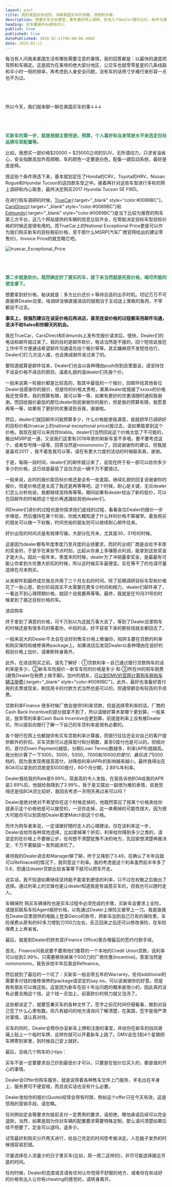 ```yaml
---
layout: post
title: 我的美国买车经历，详解美国买车的攻略、流程和步骤。
description: 想要买车比较便宜，事先做好网上调研，多找几个Dealer报价比价，邮件沟通砍价，价格谈妥后再进店。买车最便宜的时候是在年末季度末
heading: 买车要避开de那些坑儿
publish: true
published: true
datePublished: 2018-02-11T00:00:00.000Z
date: 2018-02-11
---
```


<span class="dropcap">每</span>当有人问我来美国生活有哪些需要注意的事情，我的回答都是：以最快的速度把驾照和车搞定。这是因为在美帝的绝大部分地区，公交车也就零零星星的几条线路和半小时一班的频率，再考虑到人身安全问题，没有车的话用寸步难行来形容一点也不为过。

<p style="margin-bottom:70px"></p>

所以今天，我们就来聊一聊在美国买车的事↓↓↓

<p style="margin-bottom:70px"></p>

**<span style="color:#2e8b57">买新车的第一步，就是根据主要用途，预算，个人喜好和自身驾驶水平来选定目标品牌车型配置等。</span>**

比如，我想买一部价格$20000 ~ $25000之间的SUV，无所谓动力，只求省油省心，安全指数高加外观顺眼，车的颜色一定要是白色，配备一键启动系统，最好是皮座椅。

按这些个条件筛选下来，基本就划定在了Honda的CRV，Toyota的HRV，Nissan Rogue和Hyundai Tucson的这四款车型之中。接着再针对这些车型进行多轮的网上调研和内心取舍，最终决定购买2017 Hyundai Tucson SE FWD。

在进行购车调研的时候，[TrueCar](https://www.truecar.com/#/){:target="_blank" style="color:#0089BC"}，[CarsDirect](https://www.carsdirect.com/){:target="_blank" style="color:#0089BC"}和[Edmunds](https://www.edmunds.com/){:target="_blank" style="color:#0089BC"}是当下比较为推荐的购车第三方平台，这几个网站提供的车辆的信息比较齐全，在帮助决定目标车型目标价格的时候还是很有用的。而TrueCar上的National Exceptional Price更是可以作为我们购买新车的目标税前价格，至于那什么MSRP(汽车厂商官网给出的建议零售价)，Invoice Price的就忽略它吧。

<p itemprop="image" itemscope itemtype="https://schema.org/ImageObject">
 <img src="/assets/img/truecar_Exceptional_Price.png" alt="truecar_Exceptional_Price">
  <meta itemprop="url" content="https://www.blogus123.com/assets/img/truecar_Exceptional_Price.png">
  <meta itemprop="width" content="1021">
  <meta itemprop="height" content="382">
</p>

<p style="margin-bottom:70px"></p>

**<span style="color:#2e8b57">第二步就是砍价。既然确定好了要买的车，接下来当然就是死抠价格，竭尽所能的便宜拿下。</span>**

想要拿到好价格，秘诀就是：多方比价还价＋等待合适的出手时机。切记万万不可直接奔Dealer店里，啥调研没做直接进店的就相当于主动送上案板的鱼肉，不宰都说不过去。

**事实上，我强烈建议在谈妥价格后再进店，甚至连谈价格的过程都采用邮件沟通，坚决不给Sales和你聊天的机会。**

我在TrueCar，CarsDirect和Edmunds上发布完报价请求后，很快，Dealer们的电话和邮件就过来了。我的目的是邮件砍价，电话当然是不接的，回个短信说我在工作中不方便通话希望邮件沟通请先给个报价等等。其实嫌麻烦不发短信也行，Dealer们打几次没人接，也会换成邮件发过来了的。

要知道就算是邮件往来，Dealer们也会以各种理由push你到店里面谈，请坚持住不谈妥价格不进店的原则，温柔礼貌的请dealer们先报个价。

一般来说第一轮报价都是比较高的，取其中最低的一个报价，回邮件给其他各位Dealer说感谢你的报价，但是你的价格太贵啦，某某dealer给我报了xxxxx的价格我还觉得贵，我的预算有限，我可以等一等，如果有更好的优惠请随时通知我谢谢。而回给报价最低的那位dealer则说谢谢你的报价，但是我的预算有限，我愿意再等一等，如果有了更好的优惠请告诉我，谢谢啦。

然后，dealer们就回邮件问我预算多少，什么价格能使我满意，我就把早已调研好的目标价格(truecar上的national exceptional price)报过去，说如果能拿到这个价格，我现在就可以来找你blabla。dealer们当然回说这个价格太低了不可能的，搬出MSRP说一通，又说我们这里有2016年款的和新车差不多哦，要不要考虑这个，或者型号降一级等。回答当然是nonononono了，回说谢谢你的建议，但我就是喜欢2017 ，我不着急我可以等，请在有更大力度的活动的时候联系我，谢谢。

于是，每隔一段时间，dealer们的邮件就过来了，说现在终于有一部可以给你多少多少的价格，这已经是最低了且仅次此一辆千万不要错过。

一般来说，此时的报价距目标价格还是会有一些差距。继续礼貌的回复说谢谢你的报价，但是价格还是太高了我还是再等等吧。这个时候，耐心是关键，无论dealer们怎么分析劝说，我都继续坚持再等等。期间如果有dealer给出了新的低价，可以在回邮件的时候把这个低价再透漏给其他dealer们。

同Dealer们讲价的过程也是你探求他们底线的过程，看看各位Dealer的报价一步步降低，然后僵持在某个阶段，你就大概知道了什么样的价格不算被宰。着急购买的朋友可以做一下权衡，时间充裕的朋友则可以继续耐心邮件往来。

好价出现的时间点是有规律可循，大部分在月末，尤其是30，31号的时候。

这是因为dealer都有年度季度乃至月度的业绩要求，而好的业绩厂商是会给予丰厚的奖金的，于是乎在某些节点时刻，比起从你身上多赚那点利润，能拿到这些奖金才是大头。因此一般年末，季度末的时候，dealer为了冲销量拿奖金，是最最有可能让你拿到大优惠大折扣的时候，所以这时候买车最便宜。实在等不了的也请尽量选择在月末购买。

从发邮件到最终成交我总共用了三个月左右的时间。除了前期调研目标车型和价格花了一些心思，砍价阶段其实不太需要花费多少时间和精力，dealer们邮件来了，一看达不到心理预期价格，就回个说我要再等等。最终，我就是在10月31号的时候拿到了接近目标价格的车。

进店购车

终于拿到了满意的价格，可千万别以为这就万事大吉了，等到了Dealer店里购车的时候还是有很多坑的等着你，中招的话，好不容易下来的那些钱就全都回去了。

一般来说大的Dealer不太会在谈好的售车价格上欺骗你，陷阱主要在贷款的利率和购买保险和维修保养package上。如果进店后发现Dealer以各种理由在说好的税前价格上加价，请果断转身离开。

此外，在进店购买之前，请先了解好：①贷款利率－自己通过银行贷款购车的话利率是多少，②新车车险报价－新车车险的价格是多少 和 ③所在州的购车税费(避免Dealer在税费上做手脚)。加州的朋友，[可以到DMV的官网计算购车税和车辆注册费](https://www.dmv.ca.gov/wasapp/FeeCalculatorWeb/newVehicleForm.do){:target="_blank" style="color:#0089BC"}。此外，最好也准备好首付用的支票或现金，刷信用卡的付款方式当然也是可以的，但通常都会有较高的手续费。

贷款利率Finance
很多时候厂商会提供0利率贷款，但是选择零利率的话，厂商的Cash Back Incentive的部分就拿不到了，所以请做好算术拿哪个更划算。一般来说，放弃零利率拿Cash Back Incentive会更划算，前提是利率上没有被Dealer坑，所以提前向银行了解一下自己的车贷利率是很有必要的。

各个银行在网上也都提供有买车贷款利率计算器，而银行往往还会对自己的客户提供额外的折扣。买车贷款可以选择首付和分期数，甚至0首付也是可以的。但相对的，首付(Down Payment)越低，分期(Loan Terms)数越多，利率(APR)就越高。我分别计算了一下$1000，$3000，$5000，$7000和$10000的首付，最后选了$5000档的，因为我发现再提高首付，对降低利率(APR)的影响越来越小。最终我得出在BOA可以拿到的贷款是$5000首付，60个月分期，2.89%年利率。

Dealer报给我的Rate是9.99%，简直高的令人发指，在我告诉他BOA给我的APR是2.89%后，他就给我降到了3.99%，我于是又摆出一副很为难的表情，说我觉得还是找BOA贷比较好，我回去考虑一天明天再过来可以吗？

Dealer是绝对绝对不希望你在这个时候走掉的，他既然答应了按某个价格卖给你就表示这个价格他是可以接受的，一旦你走掉，这一单黄掉的可能性很大，因为很大可能你可以到其他Dealer那里Match到这个价格。

而作为购车者来说，一定请做好随时走人的心理建设。仅在谈利率这一步，Dealer会给你各种其他选择，比如拿掉某个折扣，利率给你降到多少之类的，请坚定的在价格上不要做让步，任何想不清楚犹豫不决的地方，先回家想清楚再做决定，千万不要脑袋一发热就进坑了。

接待我的Dealer进去和Manager聊了聊，终于又降到了3.49，在确认了半年后就可以Refinaced的情况下，我同意这个利率。我的考虑是这个利率虽然前半年多了0.6，但通过dealer贷款比较省事等下就可以把车开走。

说实话，我不知道如果继续坚持能不能拿到更低的利率，只不过在权衡之后做出了选择。通过利率上的交锋也是让dealer知道我是有诚意买车的，但我也可以随时走人。

车辆保险
购买车辆保险也是买车过程中必须完成的步骤，买新车会要求上全险，请提前联系车险Agent报好价格，以免通过Dealer上保险又被宰上一刀。我是直接在Dealer店里提供的电脑上登录Geico的账号，把新车加到自己已有的保险里，车险保费从原有的60多刀增到刀100刀左右，反正回来之后还可以修改保险，在车险保费上上再省省。

最后，就是到Dealer的财务室(Finance Office)里办理最后的签约付款手续。

首先，Finance问我说要不要用他们推荐的一个本地的Credit Union贷款，说利率可以给到2.99％，只需要移除掉某个500刀的厂商优惠(Incentive)。答案当然是nonononono，我告诉他半年后我会Refinance。

然后就到了最后的一个坑了：买新车一般会带五年的Warranty，任何additional的需要多付钱的维修保养的package请坚定的say no。可以说谢谢你的好意，但是我有朋友可以做这些。这是因为新车在前十年出问题的概率是很小的，因此真的没有必要去掏这个钱，这个钱一旦加上，前面砍价的努力就又泡汤了。

这些都谈定了，就要签署买车的各种文件了。签字之前花时间仔细看看，做到对自己签了什么心里有数。但凡有疑问的地方请询问了解清楚，在美国，签字是很严肃对事情，请认真对待。

买车的同时，Dealer会帮你办妥新车上牌和注册的事宜，并给你在新车的挡风玻璃上贴上一个临时车牌，这样你就可以开着新车上路了。DMV会在3到4个星期把车牌寄到家里，到时候自己安上就好。

最后，总结几个购车的小tips：

买车不是一定要要求自己抄到最低价才可以，只要是在低价位买入的，都是值的开心的事情。

Dealer会Offer你购车服务，就是说带着各种售车文件上门服务，羊毛出在羊身上，服务费可不便宜哦，而且说实话也没有什么必要。

Dealer发给你的报价(Quote)经常会带有时限，例如这个offer只在今天有效，这是惯用的营销手段，请忽略。

任何例如定金等要求你提前支付一定费用的要求，请拒绝，哪怕承诺后续可以完全退款。当然，如果是因为你对车辆的配置要求需要特殊定制，那么请问清楚如果后续不想要了，定金可以退吗，退多少。

试驾最好和购买分开两天进行，给自己充足的时间思考做决定。人在脑子发热的时候很容易犯错。

尽量选择在人流量少的日子里买车(比如，周一周二这样的)，并尽可能选择接近月底的时间。

任何时候，Dealer的态度或言语有任何让你觉得不舒服的地方，或者存在和谈好的价格有出入让你有cheating的感觉的，请转身离开。
